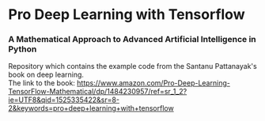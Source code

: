 # Pro Deep Learning with Tensorflow
### A Mathematical Approach to Advanced Artificial Intelligence in Python
Repository which contains the example code from the Santanu Pattanayak's book on deep learning.  
The link to the book: https://www.amazon.com/Pro-Deep-Learning-TensorFlow-Mathematical/dp/1484230957/ref=sr_1_2?ie=UTF8&qid=1525335422&sr=8-2&keywords=pro+deep+learning+with+tensorflow
